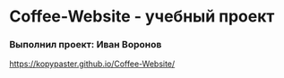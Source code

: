# Coffee-Website - учебный проект
### Выполнил проект: Иван Воронов
https://kopypaster.github.io/Coffee-Website/
